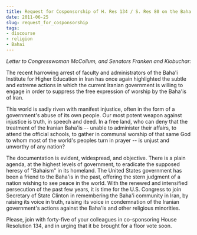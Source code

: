 ```yaml
---
title: Request for Cosponsorship of H. Res 134 / S. Res 80 on the Baha'is of Iran
date: 2011-06-25
slug: request_for_cosponsorship
tags:
- discourse
- religion
- Bahai
---
```


_Letter to Congresswoman McCollum, and Senators Franken and Klobuchar:_

The recent harrowing arrest of faculty and administrators of the Baha'i
Institute for Higher Education in Iran has once again highlighted the subtle and
extreme actions in which  the current Iranian government is willing to engage in
order to suppress the free expression of worship by the Baha'is of Iran.

This world is sadly riven with manifest injustice, often in the form of a
government's abuse of its own people. Our most potent weapon against injustice
is truth, in speech and deed. In a free land, who can deny that the treatment of
the Iranian Baha'is -- unable to administer their affairs, to attend the
official schools, to gather in communal worship of that same God to whom most of
the world's peoples turn in prayer -- is unjust and unworthy of any nation?

The documentation is evident, widespread, and objective. There is a plain
agenda, at the highest levels of government, to eradicate the supposed heresy of
"Bahaism" in its homeland. The United States government has been a friend to the
Baha'is in the past, offering the stern judgment of a nation wishing to see
peace in the world. With the renewed and intensified persecution of the past few
years, it is time for the U.S. Congress to join Secretary of State Clinton in
remembering the Baha'i community in Iran, by raising its voice in truth, raising
its voice in condemnation of the Iranian government's actions against the
Baha'is and other religious minorities.

Please, join with forty-five of your colleagues in co-sponsoring House
Resolution 134, and in urging that it be brought for a floor vote soon.
